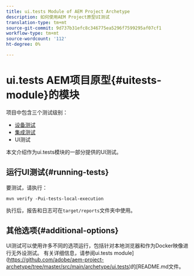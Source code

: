 ```yaml
---
title: ui.tests Module of AEM Project Archetype
description: 如何使用AEM Project原型UI测试
translation-type: tm+mt
source-git-commit: 9d737b31efc8c346775ea5296f7599295af07cf1
workflow-type: tm+mt
source-wordcount: '112'
ht-degree: 0%

---
```



# ui.tests AEM项目原型{#uitests-module}的模块

项目中包含三个测试级别：

* [设备测试](core.md#unit-tests)
* [集成测试](ittests.md)
* UI测试

本文介绍作为ui.tests模块的一部分提供的UI测试。

## 运行UI测试{#running-tests}

要测试，请执行：

```shell
mvn verify -Pui-tests-local-execution
```

执行后，报告和日志可在`target/reports`文件夹中使用。

## 其他选项{#additional-options}

UI测试可以使用许多不同的选项运行，包括针对本地浏览器和作为Docker映像进行无外设测试。 有关详细信息，请参阅ui.tests module](https://github.com/adobe/aem-project-archetype/tree/master/src/main/archetype/ui.tests)的[README.md文件。
